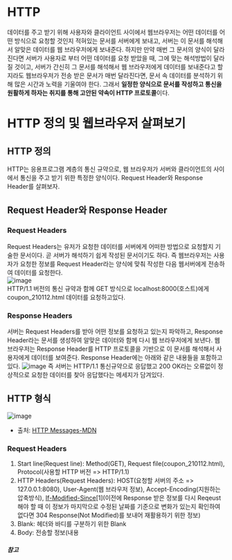 #  HTTP
데이터를 주고 받기 위해 사용자와 클라이언트 사이에서 웹브라우저는 어떤 데이터를 어떤 방식으로 요청할 것인지 적혀있는 문서를 서버에게 보내고,
서버는 이 문서를 해석해서 알맞은 데이터를 웹 브라우저에게 보내준다. 하지만 만약 매번 그 문서의 양식이 달라진다면 서버가 사용자로 부터
어떤 데이터를 요청 받았을 때, 그에 맞는 해석방법이 달라질 것이고, 서버가 간신히 그 문서를 해석해서 웹 브라우저에게 데이터를 보내준다고 할지라도
웹브라우저가 전송 받은 문서가 매번 달라진다면, 문서 속 데이터를 분석하기 위해 많은 시간과 노력을 기울여야 한다. 
그래서 **일정한 양식으로 문서를 작성하고 통신을 원활하게 하자는 취지를 통해 고안된 약속이 HTTP 프로토콜**이다. 
# HTTP 정의 및 웹브라우저 살펴보기
## HTTP 정의
HTTP는 응용프로그램 계층의 통신 규약으로, 웹 브라우저가 서버와 클라이언트의 사이에서 통신을 주고 받기 위한 특정한 양식이다.
Request Header와 Response Header를 살펴보자. 
## Request Header와 Response Header
### Request Headers
Request Headers는 유저가 요청한 데이터를 서버에게 어떠한 방법으로 요청할지 기술한 문서이다. 곧 서버가 해석하기 쉽게 작성된 문서이기도 하다.  즉 웹브라우저는 사용자가 요청한 정보를 Request Header라는 양식에 맞춰 작성한 다음 웹서버에게 전송하여 데이터를 요청한다.  
![image](https://user-images.githubusercontent.com/39623897/104257757-7ac3b680-54c1-11eb-9ecf-7ad461509e91.png)  
HTTP/1.1 버전의 통신 규약과 함께 GET 방식으로 localhost:8000(호스트)에게 coupon_210112.html 데이터를 요청하고있다.

### Response Headers
서버는 Request Headers를 받아 어떤 정보를 요청하고 있는지 파악하고, Response Header라는 문서를 생성하여 알맞은 데이터와 함께 다시 웹 브라우저에게 보낸다. 웹 브라우저는 Response Header를 HTTP 프로토콜을 기반으로 이 문서를 해석해서 사용자에게 데이터를 보여준다. Response Header에는 아래와 같은 내용들을 포함하고 있다. 
![image](https://user-images.githubusercontent.com/39623897/104257662-4bad4500-54c1-11eb-9130-94fbd56c544b.png)
즉 서버는 HTTP/1.1 통신규약으로 응답했고 200 OK라는 오류없이 정상적으로 요청한 데이터를 찾아 응답했다는 메세지가 담겨있다.

## HTTP 형식
![image](https://user-images.githubusercontent.com/39623897/104270366-b3708980-54db-11eb-8125-d9e1cdb2b342.png)
- 출처: [HTTP Messages-MDN](https://developer.mozilla.org/en-US/docs/Web/HTTP/Messages)
### Request Headers
1. Start line(Request line): Method(GET), Request file(coupon_210112.html), Protocol(사용할 HTTP 버전 => HTTP/1.1)
2. HTTP Headers(Request Headers): HOST(요청할 서버의 주소 => 127.0.0.1:8080), User-Agent(웹 브라우저 정보), Accept-Encoding(지원하는 압축방식), [If-Modified-Since](#참고)&#91;1&#93;(이전에 Response 받은 정보를 다시 Reqeust해야 할 때 이 정보가 마지막으로 수정된 날짜를 기준으로 변화가 있는지 확인하여 없다면 304 Response(Not Modified)를 보내어 재활용하기 위한 정보) 
3. Blank: 헤더와 바디를 구분하기 위한 Blank
4. Body: 전송할 정보(내용

##### 참고
